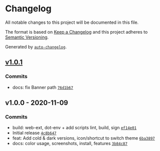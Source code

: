 # Changelog

All notable changes to this project will be documented in this file.

The format is based on [Keep a Changelog](https://keepachangelog.com/en/1.0.0/)
and this project adheres to [Semantic Versioning](https://semver.org/spec/v2.0.0.html).

Generated by [`auto-changelog`](https://github.com/CookPete/auto-changelog).

## [v1.0.1](https://github.com/ArmandPhilippot/coldark-firefox/compare/v1.0.0...v1.0.1)

### Commits

- docs: fix Banner path [`76d1b67`](https://github.com/ArmandPhilippot/coldark-firefox/commit/76d1b67b9bc009bf05215162f0123a4a87226af7)

## v1.0.0 - 2020-11-09

### Commits

- build: web-ext, dot-env + add scripts lint, build, sign [`ef14e01`](https://github.com/ArmandPhilippot/coldark-firefox/commit/ef14e01d7aa7cbf48225b9e4d785d339363b4ce2)
- Initial release [`4c8b647`](https://github.com/ArmandPhilippot/coldark-firefox/commit/4c8b647520e1901ac9cb5f7b70dd4540a3849782)
- feat: Add cold & dark versions, icon/shortcut to switch theme [`6ba3897`](https://github.com/ArmandPhilippot/coldark-firefox/commit/6ba389742449b66d253fc7f906b2954e2f47e4d4)
- docs: color usage, screenshots, install, features [`3b84c87`](https://github.com/ArmandPhilippot/coldark-firefox/commit/3b84c87db59ded61c6aedd61415c58576c8b9a3c)
